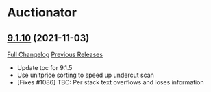 # Auctionator

## [9.1.10](https://github.com/Auctionator/Auctionator/tree/9.1.10) (2021-11-03)
[Full Changelog](https://github.com/Auctionator/Auctionator/compare/9.1.9...9.1.10) [Previous Releases](https://github.com/Auctionator/Auctionator/releases)

- Update toc for 9.1.5  
- Use unitprice sorting to speed up undercut scan  
- [Fixes #1086] TBC: Per stack text overflows and loses information  
